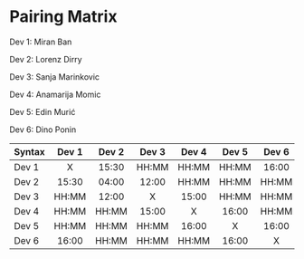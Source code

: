 # Pairing Matrix
Dev 1: Miran Ban

Dev 2: Lorenz Dirry

Dev 3: Sanja Marinkovic

Dev 4: Anamarija Momic

Dev 5: Edin Murić

Dev 6: Dino Ponin

| Syntax      | Dev 1   	  | Dev 2   	  | Dev 3   	  | Dev 4   	  | Dev 5   	  | Dev 6   	  |
| :---        |    :----:   |    :----:   |    :----:   |    :----:   |    :----:   |    :----:   |
| Dev 1       | X           | 15:30       | HH:MM       | HH:MM       | HH:MM       | 16:00       |
| Dev 2       | 15:30       | 04:00       | 12:00       | HH:MM       | HH:MM       | HH:MM       |
| Dev 3       | HH:MM       | 12:00       | X           | 15:00       | HH:MM       | HH:MM       |
| Dev 4       | HH:MM       | HH:MM       | 15:00       | X           | 16:00       | HH:MM       |
| Dev 5       | HH:MM       | HH:MM       | HH:MM       | 16:00       | X           | 16:00       |
| Dev 6       | 16:00       | HH:MM       | HH:MM       | HH:MM       | 16:00       | X           |
